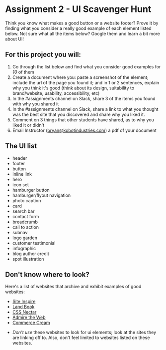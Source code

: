 # Assignment 2 - UI Scavenger Hunt
Think you know what makes a good button or a website footer? Prove it by finding what you consider a really good example of each element listed below. Not sure what all the items below? Google them and learn a bit more about UI!
## For this project you will:
1. Go through the list below and find what you consider good examples for *10* of them  
2. Create a document where you: paste a screenshot of the element; include the url of the page you found it; and in 1 or 2 sentences, explain why you think it's good (think about its design, suitability to brand/website, usability, accessibility, etc)  
3. In the #assignments channel on Slack, share 3 of the items you found with why you shared it  
4. In the #assignments channel on Slack, share a link to what you thought was the best site that you discovered and share why you liked it.  
5. Comment on 3 things that other students have shared, as to why you liked it or didn't  
6. Email Instructor (bryan@kobotindustries.com) a pdf of your document

## The UI list
- header  
- footer  
- button  
- inline link  
- hero  
- icon set  
- hamburger button  
- hamburger/flyout navigation  
- photo caption  
- card  
- search bar  
- contact form  
- breadcrumb  
- call to action  
- subnav  
- logo garden  
- customer testimonial  
- infographic  
- blog author credit  
- spot illustration  

## Don't know where to look?
Here's a list of websites that archive and exhibit examples of good websites:
- [Site Inspire](https://www.siteinspire.com/)   
- [Land Book](https://land-book.com/)  
- [CSS Nectar](https://cssnectar.com/)  
- [Admire the Web](https://www.admiretheweb.com/)  
- [Commerce Cream](https://commercecream.com/)  

* *Don't use* these websites to look for ui elements; look at the sites they are linking off to. Also, don't feel limited to websites listed on these websites.